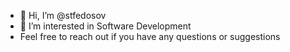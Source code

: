 - 👋 Hi, I’m @stfedosov
- 👀 I’m interested in Software Development
- Feel free to reach out if you have any questions or suggestions

<!---
stfedosov/stfedosov is a ✨ special ✨ repository because its `README.md` (this file) appears on your GitHub profile.
You can click the Preview link to take a look at your changes.
--->
